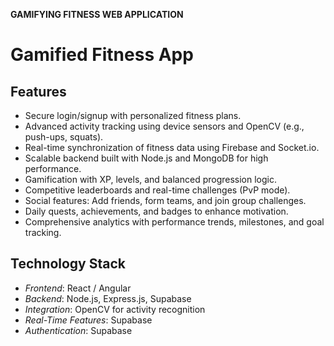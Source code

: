 **GAMIFYING FITNESS WEB APPLICATION**
# Gamified Fitness App

## Features
- Secure login/signup with personalized fitness plans.
- Advanced activity tracking using device sensors and OpenCV (e.g., push-ups, squats).
- Real-time synchronization of fitness data using Firebase and Socket.io.
- Scalable backend built with Node.js and MongoDB for high performance.
- Gamification with XP, levels, and balanced progression logic.
- Competitive leaderboards and real-time challenges (PvP mode).
- Social features: Add friends, form teams, and join group challenges.
- Daily quests, achievements, and badges to enhance motivation.
- Comprehensive analytics with performance trends, milestones, and goal tracking.

## Technology Stack
- *Frontend*: React / Angular
- *Backend*: Node.js, Express.js, Supabase
- *Integration*: OpenCV for activity recognition
- *Real-Time Features*: Supabase
- *Authentication*: Supabase

